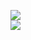 [![](https://img.shields.io/badge/Made%20With-Github%20Spray-lightgrey.svg?style=for-the-badge&logo=github)](https://github.com/Annihil/github-spray#8165)  
[![](https://i.imgur.com/2DrTn0Z.gif)](https://github.com/Annihil/github-spray)